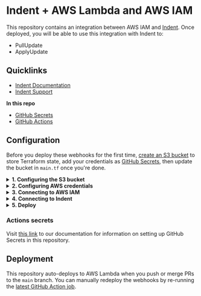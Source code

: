 # Indent + AWS Lambda and AWS IAM

This repository contains an integration between AWS IAM and [Indent](https://indent.com). Once deployed, you will be able to use this integration with Indent to:

- PullUpdate
- ApplyUpdate

## Quicklinks

- [Indent Documentation](https://indent.com/docs)
- [Indent Support](https://support.indent.com)

**In this repo**

- [GitHub Secrets](./settings/secrets/actions)
- [GitHub Actions](./actions/workflows/deploy.yaml)

## Configuration

Before you deploy these webhooks for the first time, [create an S3 bucket](https://docs.aws.amazon.com/AmazonS3/latest/userguide/create-bucket-overview.html) to store Terraform state, add your credentials as [GitHub Secrets](https://docs.github.com/en/actions/security-guides/encrypted-secrets), then update the bucket in `main.tf` once you're done.

<details><summary><strong>1. Configuring the S3 bucket</strong></summary>
<p>

- [Go to AWS S3](https://s3.console.aws.amazon.com/s3/buckets) and select an existing bucket or create a new one.
- Select the settings given your environment:
  - Name — easily identifiable name for the bucket (example = indent-deploy-state-123)
  - Region — where you plan to deploy the Lambda (default = us-west-2)
  - Bucket versioning — if you want to have revisions of past deployments (default = disabled)
  - Default encryption — server-side encryption for deployment files (default = Enable)

</p>
</details>

<details><summary><strong>2. Configuring AWS credentials</strong></summary>
<p>

- [Go to AWS IAM → New User](https://console.aws.amazon.com/iam/home#/users$new?step=details) and create a new user for deploys, e.g. `indent-terraform-deployer`
- Configure the service account access:
  - Credential type — select **Access key - Programmatic access**
  - Permissions — select **Attach existing policies directly** and select `AdministratorAccess`
- Add the `AWS_ACCESS_KEY_ID` and `AWS_SECRET_ACCESS_KEY` as GitHub Secrets to this repo

</p>
</details>

<details><summary><strong>3. Connecting to AWS IAM</strong></summary>


</details>

<details><summary><strong>4. Connecting to Indent</strong></summary>

- If you're setting up as part of a catalog flow, you should be presented a **Webhook Secret** or [go to your Indent space and create a webhook](https://indent.com/spaces?next=/manage/spaces/[space]/webhooks/new)
- Add this as `INDENT_WEBHOOK_SECRET` as a GitHub Secret

</details>

<details><summary><strong>5. Deploy</strong></summary>

- Enter the bucket you created in `main.tf` in the `backend` configuration
- This will automatically kick off a deploy, or you can [manually trigger from GitHub Actions](./actions/workflows/terraform.yml)

</details>

### Actions secrets

Visit <a href="https://indent.com/docs" target="_blank">this link</a> to our documentation for information on setting up GitHub Secrets in this repository.

## Deployment

This repository auto-deploys to AWS Lambda when you push or merge PRs to the `main` branch. You can manually redeploy the webhooks by re-running the [latest GitHub Action job](https://docs.github.com/en/actions/managing-workflow-runs/re-running-workflows-and-jobs).
